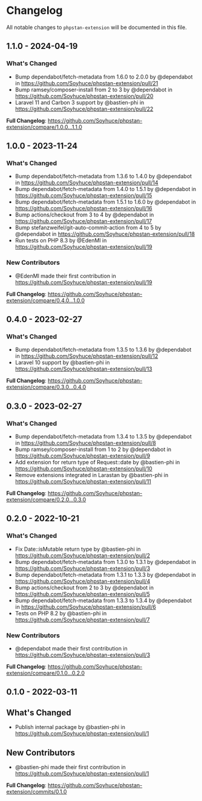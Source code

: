 # Changelog

All notable changes to `phpstan-extension` will be documented in this file.

## 1.1.0 - 2024-04-19

### What's Changed

* Bump dependabot/fetch-metadata from 1.6.0 to 2.0.0 by @dependabot in https://github.com/Soyhuce/phpstan-extension/pull/21
* Bump ramsey/composer-install from 2 to 3 by @dependabot in https://github.com/Soyhuce/phpstan-extension/pull/20
* Laravel 11 and Carbon 3 support by @bastien-phi in https://github.com/Soyhuce/phpstan-extension/pull/22

**Full Changelog**: https://github.com/Soyhuce/phpstan-extension/compare/1.0.0...1.1.0

## 1.0.0 - 2023-11-24

### What's Changed

- Bump dependabot/fetch-metadata from 1.3.6 to 1.4.0 by @dependabot in https://github.com/Soyhuce/phpstan-extension/pull/14
- Bump dependabot/fetch-metadata from 1.4.0 to 1.5.1 by @dependabot in https://github.com/Soyhuce/phpstan-extension/pull/15
- Bump dependabot/fetch-metadata from 1.5.1 to 1.6.0 by @dependabot in https://github.com/Soyhuce/phpstan-extension/pull/16
- Bump actions/checkout from 3 to 4 by @dependabot in https://github.com/Soyhuce/phpstan-extension/pull/17
- Bump stefanzweifel/git-auto-commit-action from 4 to 5 by @dependabot in https://github.com/Soyhuce/phpstan-extension/pull/18
- Run tests on PHP 8.3 by @EdenMl in https://github.com/Soyhuce/phpstan-extension/pull/19

### New Contributors

- @EdenMl made their first contribution in https://github.com/Soyhuce/phpstan-extension/pull/19

**Full Changelog**: https://github.com/Soyhuce/phpstan-extension/compare/0.4.0...1.0.0

## 0.4.0 - 2023-02-27

### What's Changed

- Bump dependabot/fetch-metadata from 1.3.5 to 1.3.6 by @dependabot in https://github.com/Soyhuce/phpstan-extension/pull/12
- Laravel 10 support by @bastien-phi in https://github.com/Soyhuce/phpstan-extension/pull/13

**Full Changelog**: https://github.com/Soyhuce/phpstan-extension/compare/0.3.0...0.4.0

## 0.3.0 - 2023-02-27

### What's Changed

- Bump dependabot/fetch-metadata from 1.3.4 to 1.3.5 by @dependabot in https://github.com/Soyhuce/phpstan-extension/pull/8
- Bump ramsey/composer-install from 1 to 2 by @dependabot in https://github.com/Soyhuce/phpstan-extension/pull/9
- Add extension for return type of Request::date by @bastien-phi in https://github.com/Soyhuce/phpstan-extension/pull/10
- Remove extensions integrated in Larastan by @bastien-phi in https://github.com/Soyhuce/phpstan-extension/pull/11

**Full Changelog**: https://github.com/Soyhuce/phpstan-extension/compare/0.2.0...0.3.0

## 0.2.0 - 2022-10-21

### What's Changed

- Fix Date::isMutable return type by @bastien-phi in https://github.com/Soyhuce/phpstan-extension/pull/2
- Bump dependabot/fetch-metadata from 1.3.0 to 1.3.1 by @dependabot in https://github.com/Soyhuce/phpstan-extension/pull/3
- Bump dependabot/fetch-metadata from 1.3.1 to 1.3.3 by @dependabot in https://github.com/Soyhuce/phpstan-extension/pull/4
- Bump actions/checkout from 2 to 3 by @dependabot in https://github.com/Soyhuce/phpstan-extension/pull/5
- Bump dependabot/fetch-metadata from 1.3.3 to 1.3.4 by @dependabot in https://github.com/Soyhuce/phpstan-extension/pull/6
- Tests on PHP 8.2 by @bastien-phi in https://github.com/Soyhuce/phpstan-extension/pull/7

### New Contributors

- @dependabot made their first contribution in https://github.com/Soyhuce/phpstan-extension/pull/3

**Full Changelog**: https://github.com/Soyhuce/phpstan-extension/compare/0.1.0...0.2.0

## 0.1.0 - 2022-03-11

## What's Changed

- Publish internal package by @bastien-phi in https://github.com/Soyhuce/phpstan-extension/pull/1

## New Contributors

- @bastien-phi made their first contribution in https://github.com/Soyhuce/phpstan-extension/pull/1

**Full Changelog**: https://github.com/Soyhuce/phpstan-extension/commits/0.1.0
